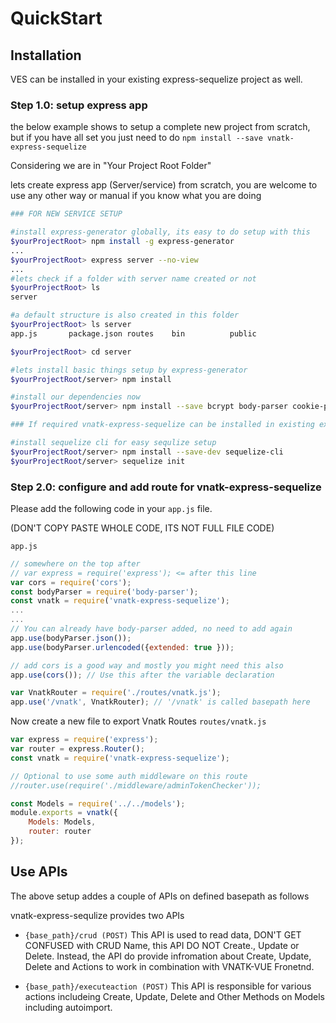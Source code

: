 # QuickStart

## Installation
VES can be installed in your existing express-sequelize project as well.

### Step 1.0: setup express app

the below example shows to setup a complete new project from scratch, but if you have all set you just need to do `npm install --save vnatk-express-sequelize`


Considering we are in "Your Project Root Folder"

lets create express app (Server/service) from scratch, you are welcome to use any other way or manual if you know what you are doing

```bash
### FOR NEW SERVICE SETUP

#install express-generator globally, its easy to do setup with this
$yourProjectRoot> npm install -g express-generator
...
$yourProjectRoot> express server --no-view
...
#lets check if a folder with server name created or not
$yourProjectRoot> ls
server

#a default structure is also created in this folder
$yourProjectRoot> ls server
app.js       package.json routes    bin          public

$yourProjectRoot> cd server

#lets install basic things setup by express-generator
$yourProjectRoot/server> npm install

#install our dependencies now
$yourProjectRoot/server> npm install --save bcrypt body-parser cookie-parser express-handlebars jsonwebtoken morgan cors dotenv lodash mysql2 sequelize vnatk-express-sequelize

### If required vnatk-express-sequelize can be installed in existing express seuelize setup also with very ease

#install sequelize cli for easy sequlize setup
$yourProjectRoot/server> npm install --save-dev sequelize-cli
$yourProjectRoot/server> sequelize init

```

### Step 2.0: configure and add route for vnatk-express-sequelize

Please add the following code in your `app.js` file.

(DON'T COPY PASTE WHOLE CODE, ITS NOT FULL FILE CODE) 

`app.js`
```javascript
// somewhere on the top after 
// var express = require('express'); <= after this line
var cors = require('cors');
const bodyParser = require('body-parser');
const vnatk = require('vnatk-express-sequelize');
...
...
// You can already have body-parser added, no need to add again
app.use(bodyParser.json());
app.use(bodyParser.urlencoded({extended: true }));

// add cors is a good way and mostly you might need this also
app.use(cors()); // Use this after the variable declaration

var VnatkRouter = require('./routes/vnatk.js');
app.use('/vnatk', VnatkRouter); // '/vnatk' is called basepath here

```

Now create a new file to export Vnatk Routes
`routes/vnatk.js`

```javascript
var express = require('express');
var router = express.Router();
const vnatk = require('vnatk-express-sequelize');

// Optional to use some auth middleware on this route
//router.use(require('./middleware/adminTokenChecker'));

const Models = require('../../models');
module.exports = vnatk({ 
    Models: Models,
    router: router
});

```

## Use APIs

The above setup addes a couple of APIs on defined basepath as follows

vnatk-express-sequlize provides two APIs

- `{base_path}/crud (POST)`
This API is used to read data, DON'T GET CONFUSED with CRUD Name, this API DO NOT Create., Update or Delete. Instead, the API do provide infromation about Create, Update, Delete and Actions to work in combination with VNATK-VUE Fronetnd.

- `{base_path}/executeaction (POST)`
This API is responsible for various actions includeing Create, Update, Delete and Other Methods on Models including autoimport.
